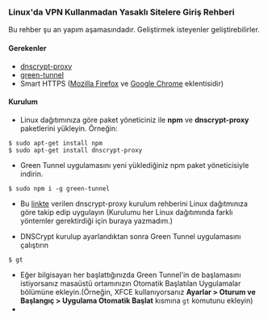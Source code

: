 ### Linux'da VPN Kullanmadan Yasaklı Sitelere Giriş Rehberi

Bu rehber şu an yapım aşamasındadır. Geliştirmek isteyenler geliştirebilirler.

#### Gerekenler
* [dnscrypt-proxy](https://github.com/DNSCrypt/dnscrypt-proxy)
* [green-tunnel](https://github.com/SadeghHayeri/GreenTunnel/releases)
* Smart HTTPS ([Mozilla Firefox](https://addons.mozilla.org/en-US/firefox/addon/smart-https-revived/) ve [Google Chrome](https://chrome.google.com/webstore/detail/smart-https/cmleijjdpceldbelpnpkddofmcmcaknm) eklentisidir)

#### Kurulum
* Linux dağıtımınıza göre paket yöneticiniz ile __npm__ ve __dnscrypt-proxy__ paketlerini yükleyin.
Örneğin:
````
$ sudo apt-get install npm
$ sudo apt-get install dnscrypt-proxy
````

* Green Tunnel uygulamasını yeni yüklediğiniz npm paket yöneticisiyle indirin.
````
$ sudo npm i -g green-tunnel
````
* Bu [linkte](https://github.com/DNSCrypt/dnscrypt-proxy/wiki/Installation-linux) verilen dnscrypt-proxy kurulum rehberini Linux dağıtmınıza göre takip edip uygulayın (Kurulumu her Linux dağıtımında farklı yöntemler gerektirdiği için buraya yazmadım.)

* DNSCrypt kurulup ayarlandıktan sonra Green Tunnel uygulamasını çalıştırın
````
$ gt
````
* Eğer bilgisayarı her başlattığınızda Green Tunnel'in de başlamasını istiyorsanız masaüstü ortamınızın Otomatik Başlatılan Uygulamalar bölümüne ekleyin.(Örneğin, XFCE kullanıyorsanız __Ayarlar > Oturum ve Başlangıç > Uygulama Otomatik Başlat__ kısmına ````gt```` komutunu ekleyin)
* 
